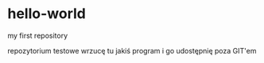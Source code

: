 # hello-world
my first repository

repozytorium testowe
wrzucę tu jakiś program i go udostępnię poza GIT'em
